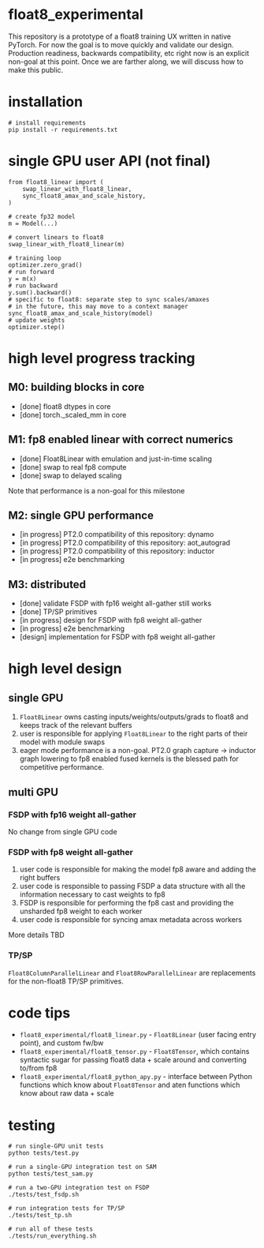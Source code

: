 # float8_experimental

This repository is a prototype of a float8 training UX written in native PyTorch. For now the goal is to move quickly and validate our design. Production 
readiness, backwards compatibility, etc right now is an explicit non-goal at this point. Once we are farther along, we will discuss how to make this public.

# installation

```
# install requirements
pip install -r requirements.txt
```

# single GPU user API (not final)

```
from float8_linear import (
    swap_linear_with_float8_linear,
    sync_float8_amax_and_scale_history,
)

# create fp32 model
m = Model(...)

# convert linears to float8
swap_linear_with_float8_linear(m)

# training loop
optimizer.zero_grad()
# run forward
y = m(x)
# run backward
y.sum().backward()
# specific to float8: separate step to sync scales/amaxes
# in the future, this may move to a context manager
sync_float8_amax_and_scale_history(model)
# update weights
optimizer.step()
```

# high level progress tracking

## M0: building blocks in core

* [done] float8 dtypes in core
* [done] torch._scaled_mm in core

## M1: fp8 enabled linear with correct numerics

* [done] Float8Linear with emulation and just-in-time scaling
* [done] swap to real fp8 compute
* [done] swap to delayed scaling

Note that performance is a non-goal for this milestone

## M2: single GPU performance

* [in progress] PT2.0 compatibility of this repository: dynamo
* [in progress] PT2.0 compatibility of this repository: aot_autograd
* [in progress] PT2.0 compatibility of this repository: inductor
* [in progress] e2e benchmarking

## M3: distributed

* [done] validate FSDP with fp16 weight all-gather still works
* [done] TP/SP primitives
* [in progress] design for FSDP with fp8 weight all-gather
* [in progress] e2e benchmarking
* [design] implementation for FSDP with fp8 weight all-gather

# high level design

## single GPU

1. `Float8Linear` owns casting inputs/weights/outputs/grads to float8 and keeps track of the relevant buffers
2. user is responsible for applying `Float8Linear` to the right parts of their model with module swaps
3. eager mode performance is a non-goal. PT2.0 graph capture -> inductor graph lowering to fp8 enabled fused kernels is the blessed path for competitive performance.

## multi GPU

### FSDP with fp16 weight all-gather

No change from single GPU code

### FSDP with fp8 weight all-gather

1. user code is responsible for making the model fp8 aware and adding the right buffers
2. user code is responsible to passing FSDP a data structure with all the information necessary to cast weights to fp8
3. FSDP is responsible for performing the fp8 cast and providing the unsharded fp8 weight to each worker
4. user code is responsible for syncing amax metadata across workers

More details TBD

### TP/SP

`Float8ColumnParallelLinear` and `Float8RowParallelLinear` are replacements for the non-float8 TP/SP primitives.

# code tips

* `float8_experimental/float8_linear.py` - `Float8Linear` (user facing entry point), and custom fw/bw
* `float8_experimental/float8_tensor.py` - `Float8Tensor`, which contains syntactic sugar for passing float8 data + scale around and converting to/from fp8
* `float8_experimental/float8_python_apy.py` - interface between Python functions which know about `Float8Tensor` and aten functions which know about raw data + scale

# testing

```
# run single-GPU unit tests
python tests/test.py

# run a single-GPU integration test on SAM
python tests/test_sam.py

# run a two-GPU integration test on FSDP
./tests/test_fsdp.sh

# run integration tests for TP/SP
./tests/test_tp.sh

# run all of these tests
./tests/run_everything.sh
```

